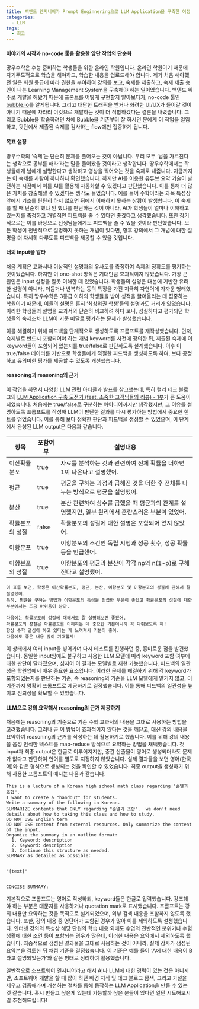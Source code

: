 ```yaml
---
title: 백엔드 엔지니어가 Prompt Enginnering으로 LLM Application을 구축한 여정
categories:
  - LLM
tags:
  - 회고
---
```


#### 이야기의 시작과 no-code 툴을 활용한 앞단 작업의 단순화

땅우수학은 수능 준비하는 학생들을 위한 온라인 학원입니다. 온라인 학원이기 때문에 자기주도적으로 학습을 해야하고, 학습한 내용을 업로드해야 합니다. 제가 처음 해야했던 일은 회원 등급에 따라 권한을 부여하여 강의를 보고, 숙제를 제출하고, 숙제 제출 승인이 나는 Learning Management System을 구축해야 하는 일이었습니다. 백엔드 위주로 개발을 해왔기 때문에 프론트를 어떻게 구현할지 알아보다가, no-code 툴인 [bubble.io](https://bubble.io/)를 알게됩니다. 그리고 대단한 트래픽을 받거나 화려한 UI/UX가 들어갈 것이 아니기 때문에 차라리 이것으로 개발하는 것이 더 적합하겠다는 결론을 내렸습니다. 그리고 Bubble을 학습하려던 차에 Bubble을 기존부터 잘 하시던 분에게 이 작업을 일임하고, 뒷단에서 제출된 숙제를 검사하는 flow에만 집중하게 됩니다.

#### 목표 설정

땅우수학의 ‘숙제’는 단순히 문제를 풀어오는 것이 아닙니다. 우리 모두 ‘남을 가르친다는 생각으로 공부를 해라’라는 말을 들어봤을 것이라고 생각합니다. 땅우수학에서는 학생들에게 남에게 설명한다고 생각하고 영상을 찍어오는 것을 숙제로 내줍니다. 지금까지는 이 숙제를 사람이 하나하나 확인했습니다. 하지만 AI를 이용한 유튜브 요약 기술이 발전하는 시점에서 이를 AI를 활용해 자동화할 수 있겠다고 판단했습니다. 이를 통해 더 많은 가치를 창출해낼 수 있겠다는 생각도 들었습니다. 예를 들어 수학이라는 과목 특성상 앞에서 기초를 탄탄히 하지 않으면 뒤에서 이해하지 못하는 상황이 발생합니다. 이 숙제를 할 때 단순히 했냐 안 했냐를 판단하는 것이 아니라, AI가 학생들이 얼마나 이해하고 있는지를 측정하고 개별적인 피드백을 줄 수 있다면 좋겠다고 생각했습니다. 또한 장기적으로는 이를 바탕으로 선생님들에게도 피드백을 줄 수 있을 것이라 판단했습니다. 모든 학생이 전반적으로 설명하지 못하는 개념이 있다면, 향후 강의에서 그 개념에 대한 설명을 더 자세히 다루도록 피드백을 제공할 수 있을 것입니다.

#### 너의 input을 알라

처음 계획은 교과서나 이상적인 설명과의 유사도를 측정하여 숙제의 정확도를 평가하는 것이었습니다. 하지만 이 one-shot 방식은 기대만큼 효과적이지 않았습니다. 가장 큰 원인은 input 설정을 잘못 이해한 데 있었습니다. 학생들의 설명은 대본에 기반한 유려한 설명이 아니라, 더듬거나 반복하는 등의 특징을 가진 지극히 자연어에 가까운 형태였습니다. 특히 땅우수학은 3등급 이하의 학생들을 받아 성적을 끌어올리는 데 집중하는 학원이기 때문에, 이들의 설명은 흔히 ‘최상위권 학생’들의 설명과도 거리가 있었습니다. 이러한 학생들의 설명을 교과서와 단순히 비교하려 하다 보니, 성실하다고 평가되던 학생들의 숙제조차 LLM이 기준 미달로 평가하는 문제가 발생했습니다.

이를 해결하기 위해 피드백을 단계적으로 생성하도록 프롬프트를 재작성했습니다. 먼저, 숙제별로 반드시 포함되어야 하는 개념 keyword를 사전에 정의한 뒤, 제출된 숙제에 이 keyword들이 포함되어 있는지를 true/false로 판단하도록 설계했습니다. 이후 이 true/false 데이터를 기반으로 학생들에게 적절한 피드백을 생성하도록 하여, 보다 공정하고 유의미한 평가를 제공할 수 있도록 개선했습니다.

#### reasoning과 reasoning의 근거

이 작업을 하면서 다양한 LLM 관련 아티클과 발표를 참고했는데, 특히 컬리 테크 블로그의 [LLM Application 구축 도전기 (feat. 소중한 고객님들의 리뷰) - 1부](https://helloworld.kurly.com/blog/2024-review-llm-application/)가 큰 도움이 되었습니다. 처음에는 true/false로 구분하는 아이디어까지만 생각했지만, 그 이유를 설명하도록 프롬프트를 작성해 LLM이 판단한 결과를 다시 평가하는 방법에서 중요한 힌트를 얻었습니다. 이를 통해 보다 정확한 판단과 피드백을 생성할 수 있었으며, 이 단계에서 완성된 LLM output은 다음과 같습니다.

| 항목                   | 포함여부 | 설명내용                                |
|-------------------------|----------|--------------------------------------------|
| 이산확률분포             | true   | 자료를 분석하는 것과 관련하여 전체 확률을 더하면 1이 나온다고 설명했어.|
| 평균                   | true   | 평균을 구하는 과정과 곱해진 것을 더한 후 전체를 나누는 방식으로 평균을 설명했어.|
| 분산                   | true   | 분산 관련하여 상수를 곱했을 때 평균과의 관계를 설명했지만, 일부 원리에서 혼란스러운 부분이 있었어.|
| 확률분포의 성질          | false  | 확률분포의 성질에 대한 설명은 포함되어 있지 않았어.|
| 이항분포               | true   | 이항분포의 조건인 독립 시행과 성공 횟수, 성공 확률 등을 언급했어.|
| 이항분포의 성질         | true   | 이항분포의 평균과 분산이 각각 np와 n(1-p)로 구해진다고 설명했어.|

```
이 표를 보면, 학생은 이산확률분포, 평균, 분산, 이항분포 및 이항분포의 성질에 관해서 잘 설명했어.
특히, 평균을 구하는 방법과 이항분포의 특성을 언급한 부분이 좋았고 확률분포의 성질에 대한 부분에서는 조금 아쉬움이 남아. 

다음에는 확률분포의 성질에 대해서도 잘 설명해보면 좋겠어.
확률분포의 성질은 확률분포를 이해하는 데 중요한 기본이니까 꼭 다뤄보도록 해!
항상 수학 열심히 하고 있다는 게 느껴져서 기분이 좋아.
다음에도 좋은 내용 많이 기대할게!
```

이 상태에서 여러 input을 넣어가며 다시 테스트를 진행하던 중, 흥미로운 점을 발견했습니다. 동일한 input임에도 불구하고 사용한 LLM 모델에 따라 keyword 포함 여부에 대한 판단이 달라졌으며, 심지어 이 결과는 모델별로 재현 가능했습니다. 피드백의 일관성은 학원업에서 매우 중요한 요소입니다. 이러한 문제를 해결하기 위해 각 keyword가 포함되었는지를 판단하는 기준, 즉 reasoning의 기준을 LLM 모델에게 맡기지 않고, 이 기준까지 명확히 프롬프트로 제공하기로 결정했습니다. 이를 통해 피드백의 일관성을 높이고 신뢰성을 확보할 수 있었습니다.

#### LLM으로 강의 요약해서 reasoning의 근거 제공하기

처음에는 reasoning의 기준으로 기존 수학 교과서의 내용을 그대로 사용하는 방법을 고려했습니다. 그러나 곧 이 방법이 효과적이지 않다는 것을 깨닫고, 대신 강의 내용을 요약하여 reasoning의 근거를 작성하는 데 활용하기로 했습니다. 이를 위해 강의 내용을 음성 인식한 텍스트를 map-reduce 방식으로 요약하는 방법을 채택했습니다. 첫 input과 최종 output은 한글로 이루어지지만, 중간 산출물이 영어로 생성되더라도 문제가 없다고 판단하여 언어를 별도로 지정하지 않았습니다. 실제 결과물을 보면 영어(한국어)와 같은 형식으로 생성되는 것을 확인할 수 있었습니다. 최종 output을 생성하기 위해 사용한 프롬프트의 예시는 다음과 같습니다.

```
This is a lecture of a Korean high school math class regarding "순열과 조합".
I want to create a "handout" for students.
Write a summary of the following in Korean.
SUMMARIZE contents that ONLY regarding "순열과 조합".  we don't need details about how to taking this class and how to study.
DO NOT USE English term
DO NOT USE content from external resources. Only summarize the content of the input.
Organize the summary in an outline format:  
  1. Keyword: description
  2. Keyword: description
  3. Continue this structure as needed.
SUMMARY as detailed as possible:


"{text}"


CONCISE SUMMARY:
```

기본적으로 프롬프트는 영어로 작성하되, keyword들은 한글로 입력했습니다. 강조해야 하는 부분은 대문자를 사용하거나 quotation mark로 표시했습니다. 프롬프트는 강의 내용만 요약하는 것을 목적으로 설계되었으며, 외부 검색 내용을 포함하지 않도록 했습니다. 또한, 강의 내용 중 영단어가 포함된 경우가 많아 이를 제외하도록 설정했습니다. 인터넷 강의의 특성상 해당 단원의 학습 내용 외에도 수업의 전반적인 분위기나 수험생활에 대한 조언 등이 포함되는 경우가 많은데, 이러한 내용은 요약에서 제외하도록 했습니다. 최종적으로 생성된 결과물을 그대로 사용하는 것이 아니라, 실제 강사가 생성된 요약본을 검토한 뒤 채점 기준을 결정했습니다. 이 기준은 예를 들어 ‘A에 대한 내용이 B라고 설명되었는가’와 같은 형태로 정리하여 활용했습니다.

일반적으로 소프트웨어 엔지니어라고 해서 AI나 LLM에 대한 경력이 있는 것은 아니지만, 소프트웨어 개발을 할 때 많이 하던 배경 지식 및 테크 블로그 탐색, 그리고 가설을 세우고 검증해가며 개선하는 절차를 통해 동작하는 LLM Application을 만들 수 있는 것 같습니다. 혹시 만들고 싶은게 있는데 가능할까 싶은 분들이 있다면 일단 시도해보시길 추천해드립니다!
